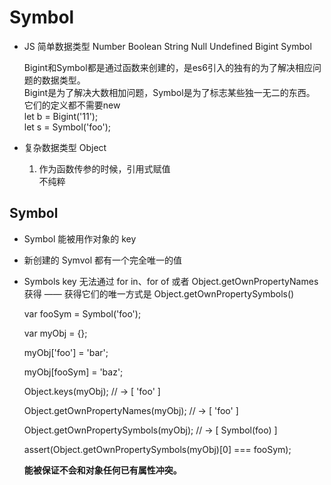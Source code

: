 # Symbol

- JS 简单数据类型
    Number  Boolean  String  Null  Undefined  Bigint  Symbol

    Bigint和Symbol都是通过函数来创建的，是es6引入的独有的为了解决相应问题的数据类型。  
    Bigint是为了解决大数相加问题，Symbol是为了标志某些独一无二的东西。 
    它们的定义都不需要new   
    let b = Bigint('11');  
    let s = Symbol('foo');  

- 复杂数据类型 Object   
    1. 作为函数传参的时候，引用式赋值  
        不纯粹


## Symbol
- Symbol 能被用作对象的 key
- 新创建的 Symvol 都有一个完全唯一的值
- Symbols key 无法通过 for in、for of 或者 Object.getOwnPropertyNames 获得 —— 获得它们的唯一方式是 Object.getOwnPropertySymbols()

    var fooSym = Symbol('foo'); 

    var myObj = {};

    myObj['foo'] = 'bar';

    myObj[fooSym] = 'baz';

    Object.keys(myObj); // -> [ 'foo' ]

    Object.getOwnPropertyNames(myObj); // -> [ 'foo' ]

    Object.getOwnPropertySymbols(myObj); // -> [ Symbol(foo) ]

    assert(Object.getOwnPropertySymbols(myObj)[0] === fooSym);

    **能被保证不会和对象任何已有属性冲突。**